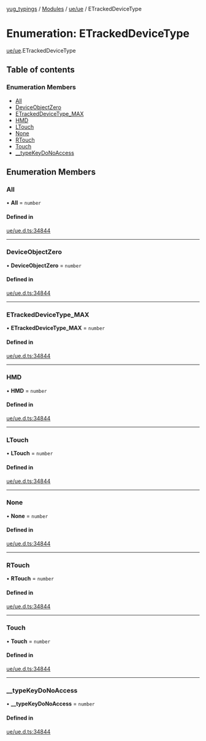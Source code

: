 [yug_typings](../README.md) / [Modules](../modules.md) / [ue/ue](../modules/ue_ue.md) / ETrackedDeviceType

# Enumeration: ETrackedDeviceType

[ue/ue](../modules/ue_ue.md).ETrackedDeviceType

## Table of contents

### Enumeration Members

- [All](ue_ue.ETrackedDeviceType.md#all)
- [DeviceObjectZero](ue_ue.ETrackedDeviceType.md#deviceobjectzero)
- [ETrackedDeviceType\_MAX](ue_ue.ETrackedDeviceType.md#etrackeddevicetype_max)
- [HMD](ue_ue.ETrackedDeviceType.md#hmd)
- [LTouch](ue_ue.ETrackedDeviceType.md#ltouch)
- [None](ue_ue.ETrackedDeviceType.md#none)
- [RTouch](ue_ue.ETrackedDeviceType.md#rtouch)
- [Touch](ue_ue.ETrackedDeviceType.md#touch)
- [\_\_typeKeyDoNoAccess](ue_ue.ETrackedDeviceType.md#__typekeydonoaccess)

## Enumeration Members

### All

• **All** = `number`

#### Defined in

[ue/ue.d.ts:34844](https://github.com/YugMetaverse/yug_typings/blob/b7d9b19/ue/ue.d.ts#L34844)

___

### DeviceObjectZero

• **DeviceObjectZero** = `number`

#### Defined in

[ue/ue.d.ts:34844](https://github.com/YugMetaverse/yug_typings/blob/b7d9b19/ue/ue.d.ts#L34844)

___

### ETrackedDeviceType\_MAX

• **ETrackedDeviceType\_MAX** = `number`

#### Defined in

[ue/ue.d.ts:34844](https://github.com/YugMetaverse/yug_typings/blob/b7d9b19/ue/ue.d.ts#L34844)

___

### HMD

• **HMD** = `number`

#### Defined in

[ue/ue.d.ts:34844](https://github.com/YugMetaverse/yug_typings/blob/b7d9b19/ue/ue.d.ts#L34844)

___

### LTouch

• **LTouch** = `number`

#### Defined in

[ue/ue.d.ts:34844](https://github.com/YugMetaverse/yug_typings/blob/b7d9b19/ue/ue.d.ts#L34844)

___

### None

• **None** = `number`

#### Defined in

[ue/ue.d.ts:34844](https://github.com/YugMetaverse/yug_typings/blob/b7d9b19/ue/ue.d.ts#L34844)

___

### RTouch

• **RTouch** = `number`

#### Defined in

[ue/ue.d.ts:34844](https://github.com/YugMetaverse/yug_typings/blob/b7d9b19/ue/ue.d.ts#L34844)

___

### Touch

• **Touch** = `number`

#### Defined in

[ue/ue.d.ts:34844](https://github.com/YugMetaverse/yug_typings/blob/b7d9b19/ue/ue.d.ts#L34844)

___

### \_\_typeKeyDoNoAccess

• **\_\_typeKeyDoNoAccess** = `number`

#### Defined in

[ue/ue.d.ts:34844](https://github.com/YugMetaverse/yug_typings/blob/b7d9b19/ue/ue.d.ts#L34844)
